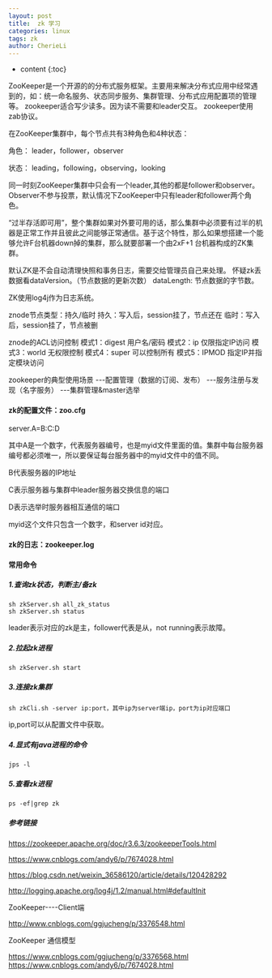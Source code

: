 ```yaml
---
layout: post
title:  zk 学习
categories: linux
tags: zk
author: CherieLi
---
```


* content
{:toc}  

ZooKeeper是一个开源的的分布式服务框架。主要用来解决分布式应用中经常遇到的，如：统一命名服务、状态同步服务、集群管理、分布式应用配置项的管理等。
zookeeper适合写少读多。因为读不需要和leader交互。
zookeeper使用zab协议。


在ZooKeeper集群中，每个节点共有3种角色和4种状态：

角色： leader，follower，observer

状态： leading，following，observing，looking

同一时刻ZooKeeper集群中只会有一个leader,其他的都是follower和observer。Observer不参与投票，默认情况下ZooKeeper中只有leader和follower两个角色。

 

“过半存活即可用”，整个集群如果对外要可用的话，那么集群中必须要有过半的机器是正常工作并且彼此之间能够正常通信。基于这个特性，那么如果想搭建一个能够允许F台机器down掉的集群，那么就要部署一个由2xF+1 台机器构成的ZK集群。



默认ZK是不会自动清理快照和事务日志，需要交给管理员自己来处理。
怀疑zk丢数据看dataVersion。（节点数据的更新次数）
dataLength: 节点数据的字节数。

ZK使用log4j作为日志系统。

znode节点类型：持久/临时
持久：写入后，session挂了，节点还在
临时：写入后，session挂了，节点被删

znode的ACL访问控制
模式1：digest 用户名/密码
模式2：ip 仅限指定IP访问
模式3：world 无权限控制
模式4：super 可以控制所有
模式5：IPMOD 指定IP并指定模块访问

zookeeper的典型使用场景
---配置管理（数据的订阅、发布）
---服务注册与发现（名字服务）
---集群管理&master选举


#### zk的配置文件：zoo.cfg

server.A=B:C:D

其中A是一个数字，代表服务器编号，也是myid文件里面的值。集群中每台服务器编号都必须唯一，所以要保证每台服务器中的myid文件中的值不同。

B代表服务器的IP地址

C表示服务器与集群中leader服务器交换信息的端口

D表示选举时服务器相互通信的端口

myid这个文件只包含一个数字，和server id对应。
#### zk的日志：zookeeper.log

#### 常用命令

##### 1.查询zk状态，判断主/备zk

```shell
sh zkServer.sh all_zk_status
sh zkServer.sh status
```
leader表示对应的zk是主，follower代表是从，not running表示故障。

##### 2.拉起zk进程

```shell
sh zkServer.sh start
```

##### 3.连接zk集群

```shell
sh zkCli.sh -server ip:port，其中ip为server端ip，port为ip对应端口
```

ip,port可以从配置文件中获取。

##### 4.显式有java进程的命令
```shell
jps -l
```
##### 5.查看zk进程
```
ps -ef|grep zk
```


##### 参考链接

https://zookeeper.apache.org/doc/r3.6.3/zookeeperTools.html

https://www.cnblogs.com/andy6/p/7674028.html

https://blog.csdn.net/weixin_36586120/article/details/120428292

<http://logging.apache.org/log4j/1.2/manual.html#defaultInit>

ZooKeeper----Client端

http://www.cnblogs.com/ggjucheng/p/3376548.html

ZooKeeper 通信模型

https://www.cnblogs.com/ggjucheng/p/3376568.html
https://www.cnblogs.com/andy6/p/7674028.html

